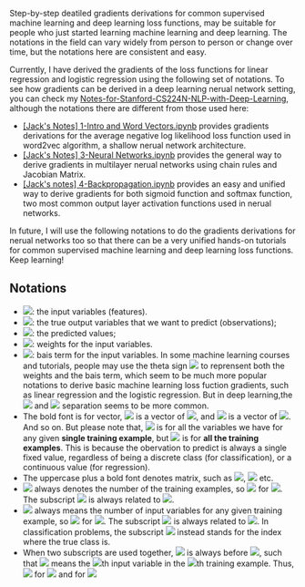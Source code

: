 Step-by-step deatiled gradients derivations for common supervised machine learning and deep learning loss functions, may be suitable for people who just started learning machine learning and deep learning. The notations in the field can vary widely from person to person or change over time, but the notations here are consistent and easy.

Currently, I have derived the gradients of the loss functions for linear regression and logistic regression using the following set of notations. To see how gradients can be derived in a deep learning nerual network setting, you can check my [Notes-for-Stanford-CS224N-NLP-with-Deep-Learning](https://github.com/jaaack-wang/Notes-for-Stanford-CS224N-NLP-with-Deep-Learning), although the notations there are different from those used here:

- [[Jack's Notes] 1-Intro and Word Vectors.ipynb](https://github.com/jaaack-wang/Notes-for-Stanford-CS224N-NLP-with-Deep-Learning/blob/main/lecture1-Intro%20and%20Word%20Vectors/%20%5BJack's%20Notes%5D%201-Intro%20and%20Word%20Vectors.ipynb) provides gradients derivations for the average negative log likelihood loss function used in word2vec algorithm, a shallow nerual network architecture.
- [[Jack's Notes] 3-Neural Networks.ipynb](https://github.com/jaaack-wang/Notes-for-Stanford-CS224N-NLP-with-Deep-Learning/blob/main/lecture3-Neural%20Networks/%5BJack's%20Notes%5D%203-Neural%20Networks.ipynb) provides the general way to derive gradients in multilayer nerual networks using chain rules and Jacobian Matrix.
- [[Jack's notes] 4-Backpropagation.ipynb](https://github.com/jaaack-wang/Notes-for-Stanford-CS224N-NLP-with-Deep-Learning/blob/main/lecture4–Backpropagation/%5BJack's%20notes%5D%204-Backpropagation.ipynb) provides an easy and unified way to derive gradients for both sigmoid function and softmax function, two most common output layer activation functions used in nerual networks. 

In future, I will use the following notations to do the gradients derivations for nerual networks too so that there can be a very unified hands-on tutorials for common supervised machine learning and deep learning loss functions. Keep learning! 

## Notations 

- <img src="https://render.githubusercontent.com/render/math?math=$x$">: the input variables (features). 
-  <img src="https://render.githubusercontent.com/render/math?math=$y$">: the true output variables that we want to predict (observations);
- <img src="https://render.githubusercontent.com/render/math?math=\hat y">: the predicted values;
- <img src="https://render.githubusercontent.com/render/math?math=$w$">: weights for the input variables.
- <img src="https://render.githubusercontent.com/render/math?math=$b$">: bais term for the input variables. In some machine learning courses and tutorials, people may use the theta sign <img src="https://render.githubusercontent.com/render/math?math=$\theta$"> to reprensent both the weights and the bais term, which seem to be much more popular notations to derive basic machine learning loss fuction gradients, such as linear regression and the logistic regression. But in deep learning,the <img src="https://render.githubusercontent.com/render/math?math=$w$"> and <img src="https://render.githubusercontent.com/render/math?math=$b$"> separation seems to be more common.   
-  The bold font is for vector, <img src="https://render.githubusercontent.com/render/math?math=$\mathbf{x}$"> is a vector of <img src="https://render.githubusercontent.com/render/math?math=$x$">, and <img src="https://render.githubusercontent.com/render/math?math=$\mathbf{y}$"> is a vector of <img src="https://render.githubusercontent.com/render/math?math=$y$">. And so on. But please note that, <img src="https://render.githubusercontent.com/render/math?math=$\mathbf{x}$"> is for all the variables we have for any given **single training example**, but <img src="https://render.githubusercontent.com/render/math?math=$\mathbf{y}$"> is for **all the training examples**. This is because the obervation to predict is always a single fixed value, regardless of being a discrete class (for classification), or a continuous value (for regression). 
- The uppercase plus a bold font denotes matrix, such as <img src="https://render.githubusercontent.com/render/math?math=$\mathbf{X}$">, <img src="https://render.githubusercontent.com/render/math?math=$\mathbf{W}$"> etc.
- <img src="https://render.githubusercontent.com/render/math?math=$m$"> always denotes the number of the training examples, so <img src="https://render.githubusercontent.com/render/math?math=$\mathbf{y} = [y_i]$"> for <img src="https://render.githubusercontent.com/render/math?math=$\mathbf{y} = i \in (1, m)$">. The subscript <img src="https://render.githubusercontent.com/render/math?math=$i$"> is always related to <img src="https://render.githubusercontent.com/render/math?math=$m$">.
- <img src="https://render.githubusercontent.com/render/math?math=$n$"> always means the number of input variables for any given training example, so <img src="https://render.githubusercontent.com/render/math?math=$\mathbf{x} = [x_k]$"> for <img src="https://render.githubusercontent.com/render/math?math=$\mathbf{x} = k \in (1, k)$">. The subscript <img src="https://render.githubusercontent.com/render/math?math=$k$"> is always related to <img src="https://render.githubusercontent.com/render/math?math=$n$">. In classification problems, the subscript <img src="https://render.githubusercontent.com/render/math?math=$j$"> instead stands for the index where the true class is. 
- When two subscripts are used together, <img src="https://render.githubusercontent.com/render/math?math=$i$"> is always before <img src="https://render.githubusercontent.com/render/math?math=$k$">, such that <img src="https://render.githubusercontent.com/render/math?math=${x_{ik}}$"> means the <img src="https://render.githubusercontent.com/render/math?math=$k$">th input variable in the <img src="https://render.githubusercontent.com/render/math?math=$i$">th training example. Thus, <img src="https://render.githubusercontent.com/render/math?math=$\mathbf{X} = [x_{ik}]$"> for <img src="https://render.githubusercontent.com/render/math?math=$k \in (1, k)$"> and for <img src="https://render.githubusercontent.com/render/math?math=$i \in (1, m)$">
